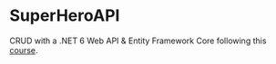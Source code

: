 # SuperHeroAPI
CRUD with a .NET 6 Web API &amp; Entity Framework Core following this [course](https://www.youtube.com/watch?v=Fbf_ua2t6v4).
